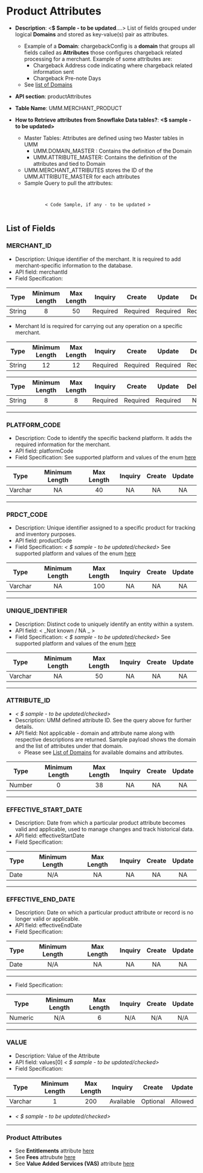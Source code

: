 # Product Attributes

* **Description**: <**$ Sample - to be updated**....>
 List of fields grouped under logical **Domains** and stored as key-value(s) pair as attributes.
  * Example of a **Domain**: chargebackConfig is a **domain** that groups all fields called as **Attributes** those configures chargeback related processing for a merchant. Example of some attributes are:
    * Chargeback Address code indicating where chargeback related information sent
    * Chargeback Pre-note Days
  * See [list of Domains](#list-of-domains)
* **API section**: productAttributes
* **Table Name**: UMM.MERCHANT_PRODUCT
* **How to Retrieve attributes from Snowflake Data tables?**: **<$ sample - to be updated>**
  * Master Tables: Attributes are defined using two Master tables in UMM
    * UMM.DOMAIN_MASTER : Contains the definition of the Domain
    * UMM.ATTRIBUTE_MASTER: Contains the definition of the attributes and tied to Domain
  * UMM.MERCHANT_ATTRIBUTES stores the ID of the UMM.ATTRIBUTE_MASTER for each attributes
  * Sample Query to pull the attributes:

  ```text

 
             < Code Sample, if any - to be updated >


  ```

## List of Fields

### MERCHANT_ID

* Description: Unique identifier of the merchant. It is required to add merchant-specific information to the database.
* API field: merchantId
* Field Specification:

<!-- type: tab 
titles: UMM, North, GMA 
-->

| Type   | Minimum Length | Max Length | Inquiry  |    Create    |    Update    |    Delete    |
|--------|:--------------:|:----------:|:--------:|:------------:|:------------:|:------------:|
| String  | 8        |    50        |    Required     | Required     | Required |    Required     |

* Merchant Id is required for carrying out any operation on a specific merchant.

<!-- type: tab -->

| Type   | Minimum Length | Max Length | Inquiry  |    Create    |    Update    |    Delete    |
|--------|:--------------:|:----------:|:--------:|:------------:|:------------:|:------------:|
| String   | 12        |    12        | Required   | Required   | Required   | Required     |

<!-- type: tab -->

| Type   | Minimum Length | Max Length | Inquiry  |    Create    |    Update    |    Delete    |
|--------|:--------------:|:----------:|:--------:|:------------:|:------------:|:------------:|
| String  | 8        |    8        |    Required     | Required     | Required  |       NA     |

<!-- type: tab-end -->

---

### PLATFORM_CODE

* Description: Code to identify the specific backend platform. It adds the required information for the merchant.
* API field: platformCode
* Field Specification: See supported platform and values of the enum [here](?path=docs/specification/supportedPlatforms.md)


<!-- type: tab 
titles: UMM
-->

| Type    | Minimum Length | Max Length | Inquiry | Create | Update |
|---------|:--------------:|:----------:|:-------:|:------:|:------:|
| Varchar |      NA       |     40      |   NA   |  NA   |  NA   |

<!-- type: tab-end -->

---

### PRDCT_CODE

* Description: Unique identifier assigned to a specific product for tracking and inventory purposes.
* API field: productCode
* Field Specification: _< $ sample - to be updated/checked>_  See supported platform and values of the enum [here](?path=docs/specification/supportedPlatforms.md)


<!-- type: tab 
titles: UMM
-->

| Type    | Minimum Length | Max Length | Inquiry | Create | Update |
|---------|:--------------:|:----------:|:-------:|:------:|:------:|
| Varchar |      NA       |    100      |   NA   |  NA   |  NA   |

<!-- type: tab-end -->

---

### UNIQUE_IDENTIFIER

* Description: Distinct code to uniquely identify an entity within a system.
* API field: < _Not known / NA _ >
* Field Specification: _< $ sample - to be updated/checked>_  See supported platform and values of the enum [here](?path=docs/specification/supportedPlatforms.md)

<!-- type: tab 
titles: UMM
-->

| Type    | Minimum Length | Max Length | Inquiry | Create | Update |
|---------|:--------------:|:----------:|:-------:|:------:|:------:|
| Varchar |      NA       |     50      |   NA   |  NA   |  NA   |

<!-- type: tab-end -->

---

### ATTRIBUTE_ID 

* _< $ sample - to be updated/checked>_
* Description: UMM defined attribute ID. See the query above for further details.
* API field: Not applicable - domain and attribute name along with respective descriptions are returned. Sample payload shows the domain  and the list of attributes under that domain.
  * Please see [List of Domains](#list-of-domains) for available domains and attributes.

<!-- type: tab 
titles: UMM
-->

| Type    | Minimum Length | Max Length | Inquiry | Create | Update |
|---------|:--------------:|:----------:|:-------:|:------:|:------:|
| Number  |      0         |     38     |   NA   |  NA   |  NA   |

<!-- type: tab-end -->

---

### EFFECTIVE_START_DATE

* Description: Date from which a particular product attribute becomes valid and applicable, used to manage changes and track historical data.
* API field: effectiveStartDate
* Field Specification:

<!-- type: tab 
titles: UMM
-->

| Type    | Minimum Length | Max Length | Inquiry | Create | Update |
|---------|:--------------:|:----------:|:-------:|:------:|:------:|
| Date    |      N/A       |     NA      |   NA   |  NA   |  NA   |

<!-- type: tab-end -->

---


### EFFECTIVE_END_DATE

* Description: Date on which a particular product attribute or record is no longer valid or applicable.
* API field: effectiveEndDate
* Field Specification: 

<!-- type: tab 
titles: UMM
-->

| Type    | Minimum Length | Max Length | Inquiry | Create | Update |
|---------|:--------------:|:----------:|:-------:|:------:|:------:|
| Date    |      N/A       |     NA      |   NA   |  NA   |  NA   |

<!-- type: tab-end -->


---

* Field Specification:

<!-- type: tab 
titles: UMM
-->

| Type    | Minimum Length | Max Length | Inquiry | Create | Update |
|---------|:--------------:|:----------:|:-------:|:------:|:------:|
| Numeric |      N/A       |     6      |   N/A   |  N/A   |  N/A   |

<!-- type: tab-end -->

---

### VALUE

* Description: Value of the Attribute
* API field: values[0]  _< $ sample - to be updated/checked>_
* Field Specification:

<!-- type: tab 
titles: UMM
-->

| Type     | Minimum Length | Max Length | Inquiry | Create | Update |
|----------|:--------------:|:----------:|:-------:|:------:|:------:|
| Varchar  |      1       |    200     |   Available   |  Optional   |  Allowed   |

*  _< $ sample - to be updated/checked>_
  
<!-- type: tab-end -->

---

### Product Attributes

* See **Entitlements** attribute [here](?path=docs/specification/merchant/prodAttributes_Entitlements.md)
* See **Fees** attrubute [here](?path=docs/specification/merchant/productAttributes_fees.md)
* See **Value Added Services (VAS)** attribute [here](?path=docs/specification/merchant/productAttributes_VAS.md)
